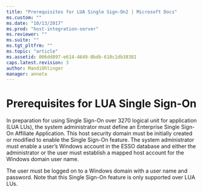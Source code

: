 ```yaml
---
title: "Prerequisites for LUA Single Sign-On2 | Microsoft Docs"
ms.custom: ""
ms.date: "10/13/2017"
ms.prod: "host-integration-server"
ms.reviewer: ""
ms.suite: ""
ms.tgt_pltfrm: ""
ms.topic: "article"
ms.assetid: 006dd897-e614-4649-8bdb-610c1db38381
caps.latest.revision: 3
author: MandiOhlinger
manager: anneta
---
```

# Prerequisites for LUA Single Sign-On
In preparation for using Single Sign-On over 3270 logical unit for application (LUA LUs), the system administrator must define an Enterprise Single Sign-On Affiliate Application. This host security domain must be initially created or modified to enable the Single Sign-On feature. The system administrator must enable a user’s Windows account in the ESSO database and either the administrator or the user must establish a mapped host account for the Windows domain user name.  
  
 The user must be logged on to a Windows domain with a user name and password. Note that this Single Sign-On feature is only supported over LUA LUs.